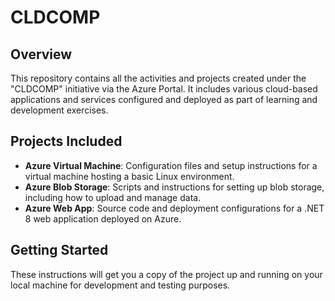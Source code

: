 # CLDCOMP

## Overview
This repository contains all the activities and projects created under the "CLDCOMP" initiative via the Azure Portal. It includes various cloud-based applications and services configured and deployed as part of learning and development exercises.

## Projects Included
- **Azure Virtual Machine**: Configuration files and setup instructions for a virtual machine hosting a basic Linux environment.
- **Azure Blob Storage**: Scripts and instructions for setting up blob storage, including how to upload and manage data.
- **Azure Web App**: Source code and deployment configurations for a .NET 8 web application deployed on Azure.

## Getting Started
These instructions will get you a copy of the project up and running on your local machine for development and testing purposes.

